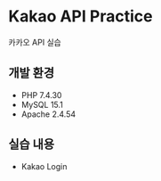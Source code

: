 # Kakao API Practice

카카오 API 실습

## 개발 환경
- PHP 7.4.30
- MySQL 15.1
- Apache 2.4.54

## 실습 내용
- Kakao Login
